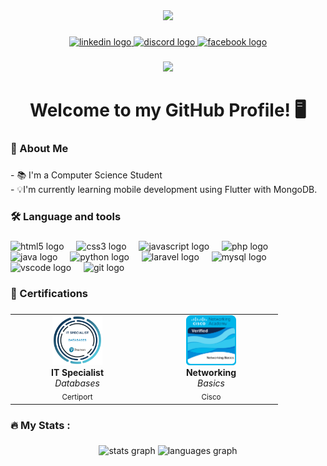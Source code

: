 <div align="center">
  <img height="150" src="https://media0.giphy.com/media/v1.Y2lkPTc5MGI3NjExM29jN29zMHd1bzVzb3VudzYxNHJsb3hwaHgybHNuZm9mYTBtb3JmMSZlcD12MV9pbnRlcm5hbF9naWZfYnlfaWQmY3Q9Zw/qgQUggAC3Pfv687qPC/giphy.gif"  />
</div>

###

<div align="center">
  <a href="https://www.linkedin.com/in/lance-romero-7a2a13364/" target="_blank">
    <img src="https://img.shields.io/static/v1?message=LinkedIn&logo=linkedin&label=&color=0077B5&logoColor=white&labelColor=&style=for-the-badge" height="25" alt="linkedin logo"  />
  </a>
  <a href="discord.app/users/393291159998562304" target="_blank">
    <img src="https://img.shields.io/static/v1?message=Discord&logo=discord&label=&color=7289DA&logoColor=white&labelColor=&style=for-the-badge" height="25" alt="discord logo"  />
  </a>
  <a href="https://www.facebook.com/lance.romero.98" target="_blank">
    <img src="https://img.shields.io/static/v1?message=Facebook&logo=facebook&label=&color=1877F2&logoColor=white&labelColor=&style=for-the-badge" height="25" alt="facebook logo"  />
  </a>
</div>

###

<div align="center">
  <img src="https://visitor-badge.laobi.icu/badge?page_id=lance-romero.lance-romero&"  />
</div>

###

<h1 align="center">Welcome to my GitHub Profile! 🖥️</h1>

###

<h3 align="left">👤  About Me</h3>

###

<p align="left">- 📚 I'm a Computer Science Student<br>- 💡I'm currently learning mobile development using Flutter with MongoDB.</p>

###

<h3 align="left">🛠 Language and tools</h3>

###

<div align="left">
  <img src="https://cdn.jsdelivr.net/gh/devicons/devicon/icons/html5/html5-original.svg" height="40" alt="html5 logo"  />
  <img width="12" />
  <img src="https://cdn.jsdelivr.net/gh/devicons/devicon/icons/css3/css3-original.svg" height="40" alt="css3 logo"  />
  <img width="12" />
  <img src="https://cdn.jsdelivr.net/gh/devicons/devicon/icons/javascript/javascript-original.svg" height="40" alt="javascript logo"  />
  <img width="12" />
  <img src="https://cdn.jsdelivr.net/gh/devicons/devicon/icons/php/php-original.svg" height="40" alt="php logo"  />
  <img width="12" />
  <img src="https://cdn.jsdelivr.net/gh/devicons/devicon/icons/java/java-original.svg" height="40" alt="java logo"  />
  <img width="12" />
  <img src="https://cdn.jsdelivr.net/gh/devicons/devicon/icons/python/python-original.svg" height="40" alt="python logo"  />
  <img width="12" />
  <img src="https://cdn.jsdelivr.net/gh/devicons/devicon/icons/laravel/laravel-original.svg" height="40" alt="laravel logo"  />
  <img width="12" />
  <img src="https://cdn.jsdelivr.net/gh/devicons/devicon/icons/mysql/mysql-original.svg" height="40" alt="mysql logo"  />
  <img width="12" />
  <img src="https://cdn.jsdelivr.net/gh/devicons/devicon/icons/vscode/vscode-original.svg" height="40" alt="vscode logo"  />
  <img width="12" />
  <img src="https://cdn.jsdelivr.net/gh/devicons/devicon/icons/git/git-original.svg" height="40" alt="git logo"  />
</div>

###

<h3 align="left">📄 Certifications</h3>

###
<table>
  <tr>
    <td align="center" width="200">
      <a href="https://www.credly.com/badges/8353c0c2-6704-424c-99f0-e7f90779f347/public_url" target="_blank">
        <img src="it-specialist-databases.png" alt="IT Specialist - Databases" width="80"/>
      </a>
      <br/>
      <strong>IT Specialist</strong>
      <br/>
      <em>Databases</em>
      <br/>
      <sub>Certiport</sub>
    </td>
    <td align="center" width="200">
      <a href="https://www.credly.com/badges/4bb222bc-9a66-4dc6-ae06-70f34bd3372d/public_url" target="_blank">
        <img src="networking-basics.png" alt="Networking Basics" width="80"/>
      </a>
      <br/>
      <strong>Networking</strong>
      <br/>
      <em>Basics</em>
      <br/>
      <sub>Cisco</sub>
    </td>
  </tr>
</table>

###

<h3 align="left">🔥   My Stats :</h3>

###

<div align="center">
  <img src="https://github-readme-stats.vercel.app/api?username=lance-romero&hide_title=false&hide_rank=false&show_icons=true&include_all_commits=true&count_private=true&disable_animations=false&theme=codeSTACKr&locale=en&hide_border=false&order=1" height="150" alt="stats graph"  />
  <img src="https://github-readme-stats.vercel.app/api/top-langs?username=lance-romero&locale=en&hide_title=false&layout=compact&card_width=320&langs_count=5&theme=codeSTACKr&hide_border=false&order=2" height="150" alt="languages graph"  />
</div>

###

